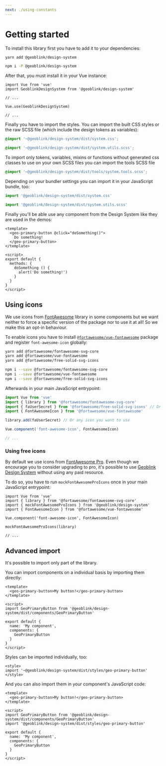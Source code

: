 ```yaml
---
next: ./using-constants
---
```


# Getting started

To install this library first you have to add it to your dependencies:

```sh
yarn add @geoblink/design-system
```

```sh
npm i -P @geoblink/design-system
```

After that, you must install it in your Vue instance:

```js{2,6}
import Vue from 'vue'
import GeoblinkDesignSystem from '@geoblink/design-system'

// ...

Vue.use(GeoblinkDesignSystem)

// ...
```

Finally you have to import the styles.
You can import the built CSS styles or the raw SCSS file (which include the design tokens as variables):

```css
@import '~@geoblink/design-system/dist/system.css';
```

```scss
@import '~@geoblink/design-system/dist/system.utils.scss';
```

To import only tokens, variables, mixins or functions without generated css classes to use on your own SCSS files you can import the tools SCSS file

```scss
@import '~@geoblink/design-system/dist/tools/system.tools.scss';
```

Depending on your bundler settings you can import it in your JavaScript bundle, too:

```js
import '@geoblink/design-system/dist/system.css'
```

```js
import '@geoblink/design-system/dist/system.utils.scss'
```

Finally you'll be able use any component from the Design System like they are
used in the demos:

```vue live
<template>
  <geo-primary-button @click="doSomething()">
    Do something!
  </geo-primary-button>
</template>

<script>
export default {
  methods: {
    doSomething () {
      alert('Do something!')
    }
  }
}
</script>
```

## Using icons

We use icons from [FontAwesome](https://fontawesome.com/) library in some
components but we want neither to force a specific version of the package nor
to use it at all! So we make this an opt-in behaviour.

To enable icons you have to install [`@fortawesome/vue-fontawesome`](https://www.npmjs.com/package/@fortawesome/vue-fontawesome)
package and register `font-awesome-icon` globally:

```sh
yarn add @fortawesome/fontawesome-svg-core
yarn add @fortawesome/vue-fontawesome
yarn add @fortawesome/free-solid-svg-icons
```

```sh
npm i --save @fortawesome/fontawesome-svg-core
npm i --save @fortawesome/vue-fontawesome
npm i --save @fortawesome/free-solid-svg-icons
```

Afterwards in your main JavaScript entrypoint:

```js
import Vue from 'vue'
import { library } from '@fortawesome/fontawesome-svg-core'
import { faUserSecret } from '@fortawesome/free-solid-svg-icons' // Or any icon you want to use
import { FontAwesomeIcon } from '@fortawesome/vue-fontawesome'

library.add(faUserSecret) // Or any icon you want to use

Vue.component('font-awesome-icon', FontAwesomeIcon)

// ...
```

### Using free icons

By default we use icons from [FontAwesome Pro](https://fontawesome.com/pro).
Even though we encourage you to consider upgrading to pro, it's possible to use
[Geoblink Design System](/) without using any paid resource.

To do so, you have to run `mockFontAwesomeProIcons` once in your main JavaScript
entrypoint:

```js{3,8}
import Vue from 'vue'
import { library } from '@fortawesome/fontawesome-svg-core'
import { mockFontAwesomeProIcons } from '@geoblink/design-system'
import { FontAwesomeIcon } from '@fortawesome/vue-fontawesome'

Vue.component('font-awesome-icon', FontAwesomeIcon)

mockFontAwesomeProIcons(library)

// ...
```

## Advanced import

It's possible to import only part of the library.

You can import components on a individual basis by importing them directly:

```vue{6}
<template>
  <geo-primary-button>My button!</geo-primary-button>
</template>

<script>
import GeoPrimaryButton from '@geoblink/design-system/dist/components/GeoPrimaryButton'

export default {
  name: 'My component',
  components: {
    GeoPrimaryButton
  }
}
</script>
```

Styles can be imported individually, too:

```vue{2}
<style>
import '~@geoblink/design-system/dist/styles/geo-primary-button'
</style>
```

And you can also import them in your component's JavaScript code:

```vue{7}
<template>
  <geo-primary-button>My button!</geo-primary-button>
</template>

<script>
import GeoPrimaryButton from '@geoblink/design-system/dist/components/GeoPrimaryButton'
import '@geoblink/design-system/dist/styles/geo-primary-button'

export default {
  name: 'My component',
  components: {
    GeoPrimaryButton
  }
}
</script>
```